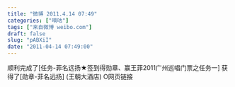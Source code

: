 ```yaml
---
title: "微博 2011.4.14 07:49"
categories: ["嘀咕"]
tags: ["来自微博 weibo.com"]
draft: false
slug: "pABXiI"
date: "2011-04-14 07:49:00"
---
```


<p>顺利完成了[任务-菲名远扬★签到得勋章、赢王菲2011广州巡唱门票之任务一] 获得了[勋章-菲名远扬] (王朝大酒店) O网页链接 ​​​​</p>
